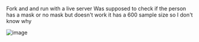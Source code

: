 Fork and and run with a live server
Was supposed to check if the person has a mask or no mask but doesn't work it has a 600 sample size so I don't know why

![image](https://github.com/GaoYeGithub/MaskIdentifer/assets/152664000/754c64e0-a699-43ae-b3ca-a783563347cf)
